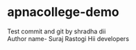 # apnacollege-demo
Test commit and git by shradha dii
<br>
Author name- Suraj Rastogi
Hii developers
